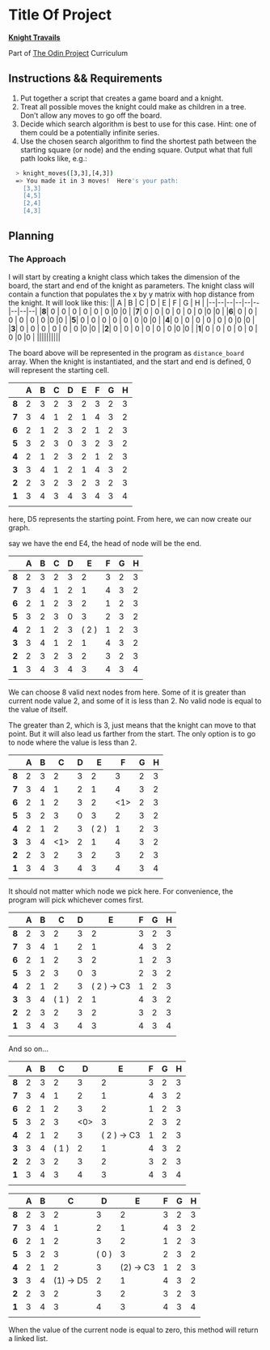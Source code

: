 
# Title Of Project

__[Knight Travails](https://www.theodinproject.com/lessons/ruby-knights-travails)__

Part of [The Odin Project](https://www.theodinproject.com/) Curriculum



## Instructions && Requirements

1.  Put together a script that creates a game board and a knight.
2.  Treat all possible moves the knight could make as children in a tree. Don’t allow any moves to go off the board.
3.  Decide which search algorithm is best to use for this case. Hint: one of them could be a potentially infinite series.
4.  Use the chosen search algorithm to find the shortest path between the starting square (or node) and the ending square. Output what that full path looks like, e.g.:
```bash
  > knight_moves([3,3],[4,3])
  => You made it in 3 moves!  Here's your path:
    [3,3]
    [4,5]
    [2,4]
    [4,3]
```
## Planning
### The Approach
I will start by creating a knight class which takes the dimension of the board, the start and end of the knight as parameters. The knight class will contain a function that populates the x by y matrix with hop distance from the knight. It will look like this:
|| A | B | C | D | E | F | G | H |
|--|--|--|--|--|--|--|--|--|
|**8**| 0 | 0 | 0 | 0 | 0 | 0 |0 |0 |
|**7**| 0 | 0 | 0 | 0 | 0 | 0 |0 |0 |
|**6**| 0 | 0 | 0 | 0 | 0 | 0 |0 |0 |
|**5**| 0 | 0 | 0 | 0 | 0 | 0 |0 |0 |
|**4**| 0 | 0 | 0 | 0 | 0 | 0 |0 |0 |
|**3**| 0 | 0 | 0 | 0 | 0 | 0 |0 |0 |
|**2**| 0 | 0 | 0 | 0 | 0 | 0 |0 |0 |
|**1**| 0 | 0 | 0 | 0 | 0 | 0 |0 |0 |
||||||||||

The board above will be represented in the program as `distance_board` array. When the knight is instantiated, and the start and end is defined, 0 will represent the starting cell.

|| A | B | C | D | E | F | G | H |
|--|--|--|--|--|--|--|--|--|
|**8**| 2 | 3 | 2 | 3 | 2 | 3 | 2 | 3 |
|**7**| 3 | 4 | 1 | 2 | 1 | 4 | 3 | 2 |
|**6**| 2 | 1 | 2 | 3 | 2 | 1 | 2 | 3 |
|**5**| 3 | 2 | 3 | 0 | 3 | 2 | 3 | 2 |
|**4**| 2 | 1 | 2 | 3 | 2 | 1 | 2 | 3 |
|**3**| 3 | 4 | 1 | 2 | 1 | 4 | 3 | 2 |
|**2**| 2 | 3 | 2 | 3 | 2 | 3 | 2 | 3 |
|**1**| 3 | 4 | 3 | 4 | 3 | 4 | 3 | 4 |
||||||||||


here, D5 represents the starting point. From here, we can now create our graph.

say we have the end E4, the head of node will be the end.

|| A | B | C | D | E | F | G | H |
|--|--|--|--|--|--|--|--|--|
|**8**| 2 | 3 | 2 | 3 | 2 | 3 | 2 | 3 |
|**7**| 3 | 4 | 1 | 2 | 1 | 4 | 3 | 2 |
|**6**| 2 | 1 | 2 | 3 | 2 | 1 | 2 | 3 |
|**5**| 3 | 2 | 3 | 0 | 3 | 2 | 3 | 2 |
|**4**| 2 | 1 | 2 | 3 |( 2 )| 1 | 2 | 3 |
|**3**| 3 | 4 | 1 | 2 | 1 | 4 | 3 | 2 |
|**2**| 2 | 3 | 2 | 3 | 2 | 3 | 2 | 3 |
|**1**| 3 | 4 | 3 | 4 | 3 | 4 | 3 | 4 |
||||||||||

We can choose 8 valid next nodes from here. Some of it is greater than current node value 2, and some of it is less than 2. No valid node is equal to the value of itself.

The greater than 2, which is 3, just means that the knight can move to that point. But it will also lead us farther from the start. The only option is to go to node where the value is less than 2.

|| A | B | C | D | E | F | G | H |
|--|--|--|--|--|--|--|--|--|
|**8**| 2 | 3 | 2 | 3 | 2 | 3 | 2 | 3 |
|**7**| 3 | 4 | 1 | 2 | 1 | 4 | 3 | 2 |
|**6**| 2 | 1 | 2 | 3 | 2 | <1> | 2 | 3 |
|**5**| 3 | 2 | 3 | 0 | 3 | 2 | 3 | 2 |
|**4**| 2 | 1 | 2 | 3 |( 2 )| 1 | 2 | 3 |
|**3**| 3 | 4 | <1> | 2 | 1 | 4 | 3 | 2 |
|**2**| 2 | 3 | 2 | 3 | 2 | 3 | 2 | 3 |
|**1**| 3 | 4 | 3 | 4 | 3 | 4 | 3 | 4 |
||||||||||

It should not matter which node we pick here. For convenience, the program will pick whichever comes first.

|| A | B | C | D | E | F | G | H |
|--|--|--|--|--|--|--|--|--|
|**8**| 2 | 3 | 2 | 3 | 2 | 3 | 2 | 3 |
|**7**| 3 | 4 | 1 | 2 | 1 | 4 | 3 | 2 |
|**6**| 2 | 1 | 2 | 3 | 2 | 1 | 2 | 3 |
|**5**| 3 | 2 | 3 | 0 | 3 | 2 | 3 | 2 |
|**4**| 2 | 1 | 2 | 3 |( 2 ) -> C3| 1 | 2 | 3 |
|**3**| 3 | 4 | ( 1 ) | 2 | 1 | 4 | 3 | 2 |
|**2**| 2 | 3 | 2 | 3 | 2 | 3 | 2 | 3 |
|**1**| 3 | 4 | 3 | 4 | 3 | 4 | 3 | 4 |
||||||||||

And so on...

|| A | B | C | D | E | F | G | H |
|--|--|--|--|--|--|--|--|--|
|**8**| 2 | 3 | 2 | 3 | 2 | 3 | 2 | 3 |
|**7**| 3 | 4 | 1 | 2 | 1 | 4 | 3 | 2 |
|**6**| 2 | 1 | 2 | 3 | 2 | 1 | 2 | 3 |
|**5**| 3 | 2 | 3 | <0> | 3 | 2 | 3 | 2 |
|**4**| 2 | 1 | 2 | 3 |( 2 ) -> C3| 1 | 2 | 3 |
|**3**| 3 | 4 | ( 1 ) | 2 | 1 | 4 | 3 | 2 |
|**2**| 2 | 3 | 2 | 3 | 2 | 3 | 2 | 3 |
|**1**| 3 | 4 | 3 | 4 | 3 | 4 | 3 | 4 |
||||||||||

|| A | B | C | D | E | F | G | H |
|--|--|--|--|--|--|--|--|--|
|**8**| 2 | 3 | 2 | 3 | 2 | 3 | 2 | 3 |
|**7**| 3 | 4 | 1 | 2 | 1 | 4 | 3 | 2 |
|**6**| 2 | 1 | 2 | 3 | 2 | 1 | 2 | 3 |
|**5**| 3 | 2 | 3 | ( 0 ) | 3 | 2 | 3 | 2 |
|**4**| 2 | 1 | 2 | 3 |(2) -> C3| 1 | 2 | 3 |
|**3**| 3 | 4 | (1) -> D5 | 2 | 1 | 4 | 3 | 2 |
|**2**| 2 | 3 | 2 | 3 | 2 | 3 | 2 | 3 |
|**1**| 3 | 4 | 3 | 4 | 3 | 4 | 3 | 4 |
||||||||||

When the value of the current node is equal to zero, this method will return a linked list.
